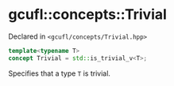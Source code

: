 # gcufl::concepts::Trivial
Declared in `<gcufl/concepts/Trivial.hpp>`
```cpp
template<typename T>
concept Trivial = std::is_trivial_v<T>;
```
Specifies that a type `T` is trivial.
